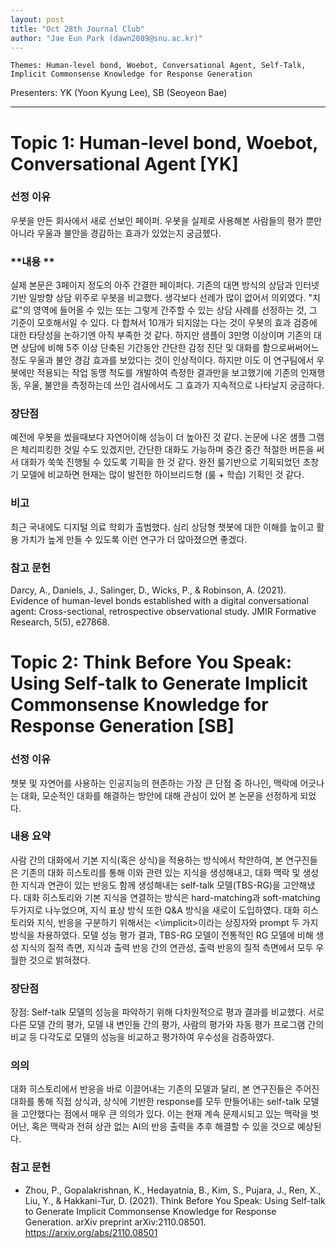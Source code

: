 ```yaml
---
layout: post
title: "Oct 28th Journal Club"
author: "Jae Eun Park (dawn2089@snu.ac.kr)"
---
```


    Themes: Human-level bond, Woebot, Conversational Agent, Self-Talk, Implicit Commonsense Knowledge for Response Generation 
    
Presenters: YK (Yoon Kyung Lee), SB (Seoyeon Bae)  <br>


-----------------

# Topic 1: Human-level bond, Woebot, Conversational Agent [YK]

### **선정 이유**

우봇을 만든 회사에서 새로 선보인 페이퍼.
우봇을 실제로 사용해본 사람들의 평가 뿐만 아니라 우울과 불안을 경감하는 효과가 있었는지 궁금헸다.

### **내용 **
실제 본문은 3페이지 정도의 아주 간결한 페이퍼다. 기존의 대면 방식의 상담과 인터넷 기반 일방향 상담 위주로 우봇을 비교했다. 생각보다 선례가 많이 없어서 의외였다.
"치료"의 영역에 들어올 수 있는 또는 그렇게 간주할 수 있는 상담 사례를 선정하는 것, 그 기준이 모호해서일 수 있다.
다 합쳐서 10개가 되지않는 다는 것이 우봇의 효과 검증에 대한 타당성을 논하기엔 아직 부족한 것 같다.
하지만 샘플이 3만명 이상이며 기존의 대면 상담에 비해 5주 이상 단축된 기간동안 간단한 감정 진단 및 대화를 함으로써써어느정도 
우울과 불안 경감 효과를 보았다는 것이 인상적이다. 하지만 이도 이 연구팀에서 우봇에만 적용되는 작업 동맹 척도를 개발하여
측정한 결과만을 보고했기에 기존의 인재행동, 우울, 불안을 측정하는데 쓰인 검사에서도 그 효과가 지속적으로 나타날지 궁금하다.

### **장단점**

예전에 우봇을 썼을때보다 자연어이해 성능이 더 높아진 것 같다. 논문에 나온 샘플 그램은 체리피킹한 것일 수도 있겠지만, 
간단한 대화도 가능하며 중간 중간 적절한 버튼을 써서 대화가 쑥쑥 진행될 수 있도록 기획을 한 것 같다. 완전 룰기반으로 기획되었던 초창기 모델에 비교하면
현재는 많이 발전한 하이브리드형 (룰 + 학습) 기획인 것 같다.

### **비고**
최근 국내에도 디지털 의료 학회가 출범했다. 심리 상담형 챗봇에 대한 이해를 높이고 활용 가치가 높게 만들 수 있도록 이런 연구가 더 많아졌으면 좋겠다. 

### **참고 문헌**

Darcy, A., Daniels, J., Salinger, D., Wicks, P., & Robinson, A. (2021). Evidence of human-level bonds established with a digital conversational agent: Cross-sectional, retrospective observational study. JMIR Formative Research, 5(5), e27868.

# Topic 2: Think Before You Speak: Using Self-talk to Generate Implicit Commonsense Knowledge for Response Generation [SB]

### **선정 이유**

챗봇 및 자연어를 사용하는 인공지능의 현존하는 가장 큰 단점 중 하나인, 맥락에 어긋나는 대화, 모순적인 대화를 해결하는 방안에 대해 관심이 있어 본 논문을 선정하게 되었다.

### **내용 요약**

사람 간의 대화에서 기본 지식(혹은 상식)을 적용하는 방식에서 착안하여, 본 연구진들은 기존의 대화 히스토리를 통해 이와 관련 있는 지식을 생성해내고, 대화 맥락 및 생성한 지식과 연관이 있는 반응도 함께 생성해내는  self-talk 모델(TBS-RG)을 고안해냈다. 대화 히스토리와 기본 지식을 연결하는 방식은 hard-matching과 soft-matching 두가지로 나누었으며, 지식 표상 방식 또한 Q&A 방식을 새로이 도입하였다. 대화 히스토리와 지식, 반응을 구분하기 위해서는 <implicit><\implicit>이라는 상징자와 prompt 두 가지 방식을 차용하였다. 모델 성능 평가 결과, TBS-RG 모델이 전통적인 RG 모델에 비해 생성 지식의 질적 측면, 지식과 출력 반응 간의 연관성, 출력 반응의 질적 측면에서 모두 우월한 것으로 밝혀졌다.

### **장단점**

장점: Self-talk 모델의 성능을 파악하기 위해 다차원적으로 평과 결과를 비교했다. 서로 다른 모델 간의 평가, 모델 내 변인들 간의 평가, 사람의 평가와 자동 평가 프로그램 간의 비교 등 다각도로 모델의 성능을 비교하고 평가하여 우수성을 검증하였다.

### **의의**

대화 히스토리에서 반응을 바로 이끌어내는 기존의 모델과 달리, 본 연구진들은 주어진 대화를 통해 직접 상식과, 상식에 기반한 response를 모두 만들어내는 self-talk 모델을 고안했다는 점에서 매우 큰 의의가 있다. 이는 현재 계속 문제시되고 있는 맥락을 벗어난, 혹은 맥락과 전혀 상관 없는 AI의 반응 출력을 추후 해결할 수 있을 것으로 예상된다.

### **참고 문헌**

- Zhou, P., Gopalakrishnan, K., Hedayatnia, B., Kim, S., Pujara, J., Ren, X., Liu, Y., & Hakkani-Tur, D. (2021). Think Before You Speak: Using Self-talk to Generate Implicit Commonsense Knowledge for Response Generation. arXiv preprint arXiv:2110.08501. https://arxiv.org/abs/2110.08501